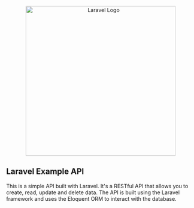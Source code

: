 <p align="center"><a href="https://laravel.com" target="_blank"><img src="https://raw.githubusercontent.com/laravel/art/master/logo-lockup/5%20SVG/2%20CMYK/1%20Full%20Color/laravel-logolockup-cmyk-red.svg" width="400" alt="Laravel Logo"></a></p>

## Laravel Example API

This is a simple API built with Laravel. It's a RESTful API that allows you to create, read, update and delete data. The API is built using the Laravel framework and uses the Eloquent ORM to interact with the database.
